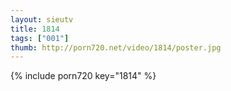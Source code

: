 ```yaml
--- 
layout: sieutv
title: 1814
tags: ["001"]
thumb: http://porn720.net/video/1814/poster.jpg
---
```

{% include porn720 key="1814" %} 
